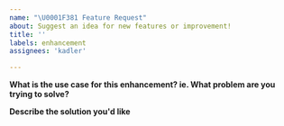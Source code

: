 ```yaml
---
name: "\U0001F381 Feature Request"
about: Suggest an idea for new features or improvement!
title: ''
labels: enhancement
assignees: 'kadler'

---
```


<!--
Thank you for taking the time to help improve itoolkit! Please make sure to fill
in the required information so that we can best address your report. 

Note that anything between the angle brackets (like this text here!) is a
comment and won't show up in the report. Feel free to remove them while you're
filling out the report, but do not remove other fields.
-->

**What is the use case for this enhancement? ie. What problem are you trying to solve?**
<!-- A clear and concise description of what the problem is. Ex. I'm always frustrated when [...] -->

**Describe the solution you'd like**
<!--
A clear and concise description of what you want to happen.

If you are proposing API changes, please provide an example using the API.
 -->
